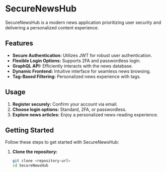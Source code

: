 # SecureNewsHub

SecureNewsHub is a modern news application prioritizing user security and delivering a personalized content experience.

## Features

- **Secure Authentication:** Utilizes JWT for robust user authentication.
- **Flexible Login Options:** Supports 2FA and passwordless login.
- **GraphQL API:** Efficiently interacts with the news database.
- **Dynamic Frontend:** Intuitive interface for seamless news browsing.
- **Tag-Based Filtering:** Personalized news experience with tags.

## Usage

1. **Register securely:** Confirm your account via email.
2. **Choose login options:** Standard, 2FA, or passwordless.
3. **Explore news articles:** Enjoy a personalized news-reading experience.


## Getting Started

Follow these steps to get started with SecureNewsHub:

1. **Clone the repository:**
   ```bash
   git clone <repository-url>
   cd SecureNewsHub